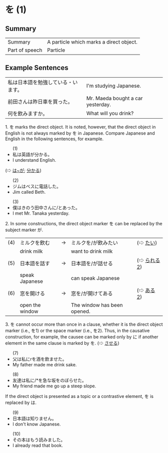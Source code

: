 # を (1)

## Summary

<table><tr>   <td>Summary</td>   <td>A particle which marks a direct object.</td></tr><tr>   <td>Part of speech</td>   <td>Particle</td></tr></table>

## Example Sentences

<table><tr>   <td>私は日本語を勉強している・います。</td>   <td>I'm studying Japanese.</td></tr><tr>   <td>前田さんは昨日車を買った。</td>   <td>Mr. Maeda bought a car yesterday.</td></tr><tr>   <td>何を飲みますか。</td>   <td>What will you drink?</td></tr></table>

<p>1. <span class="cloze">を</span> marks the direct object. It is noted, however, that the direct object in English is not always marked by <span class="cloze">を</span> in Japanese. Compare Japanese and English in the following sentences, for example.</p>  <ul>(1) <li>私は英語が分かる。</li> <li>I understand English.</li> </ul>  <p>(⇨ <a href="#㊦ は～が">は~が</a>; <a href="#㊦ 分かる・わかる">分かる</a>)</p>  <ul>(2) <li>ジムはベスに電話した。</li> <li>Jim called Beth.</li> </ul>  <ul>(3)  <li>僕はきのう田中さんに/とあった。</li> <li>I met Mr. Tanaka yesterday.</li> </ul>  <p>2. In some constructions, the direct object marker <span class="cloze">を</span> can be replaced by the subject marker が. </p>   <table class="table"> <tbody> <tr class="tr"> <td class="td">(4)</td> <td class="td">ミルク<span class="cloze">を</span>飲む</td> <td class="td">→</td> <td class="td">ミルク<span class="cloze">を</span>/が飲みたい</td> <td class="td">(⇨ <a href="#㊦ たい">たい</a>)</td> </tr> <tr class="tr"> <td class="td"></td> <td class="td">drink milk</td> <td class="td"></td> <td class="td">want to drink milk</td> <td class="td"></td> </tr> <tr class="tr"> <td class="td">(5)</td> <td class="td">日本語<span class="cloze">を</span>話す</td> <td class="td">→</td> <td class="td">日本語<span class="cloze">を</span>/が話せる</td> <td class="td">(⇨ <a href="#㊦ られる (2)">られる2</a>)</td> </tr> <tr class="tr"> <td class="td"></td> <td class="td">speak Japanese</td> <td class="td"></td> <td class="td">can speak Japanese</td> <td class="td"></td> </tr> <tr class="tr"> <td class="td">(6)</td> <td class="td">窓<span class="cloze">を</span>開ける</td> <td class="td">→</td> <td class="td">窓<span class="cloze">を</span>/が開けてある</td> <td class="td">(⇨ <a href="#㊦ ある (2)">ある2</a>)</td> </tr> <tr class="tr"> <td class="td"></td> <td class="td">open the window</td> <td class="td"></td> <td class="td">The window has been opened.</td> <td class="td"></td> </tr> </tbody> </table>  <p>3. <span class="cloze">を</span> cannot occur more than once in a clause, whether it is the direct object marker (i.e., <span class="cloze">を</span>1) or the space marker (i.e., <span class="cloze">を</span>2). Thus, in the causative construction, for example, the causee can be marked only by に if another element in the same clause is marked by <span class="cloze">を</span>. (⇨ <a href="#㊦ させる">させる</a>)</p>  <ul>(7) <li>父は私にr<span class="cloze">を</span>酒<span class="cloze">を</span>飲ませた。</li> <li>My father made me drink sake.</li> </ul>  <ul>(8) <li>友達は私に/*<span class="cloze">を</span>急な坂<span class="cloze">を</span>のぼらせた。</li> <li>My friend made me go up a steep slope.</li> </ul>  <p>If the direct object is presented as a topic or a contrastive element, <span class="cloze">を</span> is replaced by は.</p>  <ul>(9) <li>日本語は知りません。</li> <li>I don't know Japanese.</li> </ul>  <ul>(10) <li>その本はもう読みました。</li> <li>I already read that book.</li> </ul>

